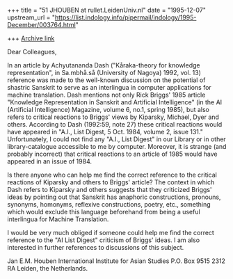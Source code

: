 +++
title = "51 JHOUBEN at rullet.LeidenUniv.nl"
date = "1995-12-07"
upstream_url = "https://list.indology.info/pipermail/indology/1995-December/003764.html"

+++
[Archive link](https://list.indology.info/pipermail/indology/1995-December/003764.html)

Dear Colleagues,

In an article by Achyutananda Dash ("Kåraka-theory for knowledge 
representation", in Sa.mbhå.så (University of Nagoya) 1992, vol. 13) reference 
was made to the well-known discussion on the potential of shastric Sanskrit to 
serve as an interlingua in computer applications for machine translation. Dash 
mentions not only Rick Briggs' 1985 article "Knowledge Representation in 
Sanskrit and Artificial Intelligence" (in the AI (Artificial Intelligence) 
Magazine, volume 6, no.1, spring 1985), but also refers to critical reactions 
to Briggs' views by Kiparsky, Michael, Dyer and others. According to Dash 
(1992:59, note 27) these critical reactions would have appeared in "A.I., List 
Digest, 5 Oct. 1984, volume 2, issue 131." Unfortunately, I could not find any 
"A.I., List Digest" in our Library or in other library-catalogue accessible to 
me by computer. Moreover, it is strange (and probably incorrect) that critical 
reactions to an article of 1985 would have appeared in an issue of 1984. 

Is there anyone who can help me find the correct reference to the critical 
reactions of Kiparsky and others to Briggs' article? The context in which Dash 
refers to Kiparsky and others suggests that they criticized Briggs' ideas by 
pointing out that Sanskrit has anaphoric constructions, pronouns, synonyms, 
homonyms, reflexive constructions, poetry, etc., something which would exclude 
this language beforehand from being a useful interlingua for Machine 
Translation.  

I would be very much obliged if someone could help me find the correct 
reference to the "AI List Digest" criticism of Briggs' ideas. I am also 
interested in further references to discussions of this subject. 

Jan E.M. Houben
International Institute for Asian Studies
P.O. Box 9515
2312 RA Leiden, the Netherlands. 





